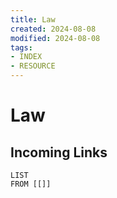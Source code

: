 ```yaml
---
title: Law
created: 2024-08-08
modified: 2024-08-08
tags: 
- INDEX
- RESOURCE
---
```

# Law
## Incoming Links
```dataview
LIST
FROM [[]]
```